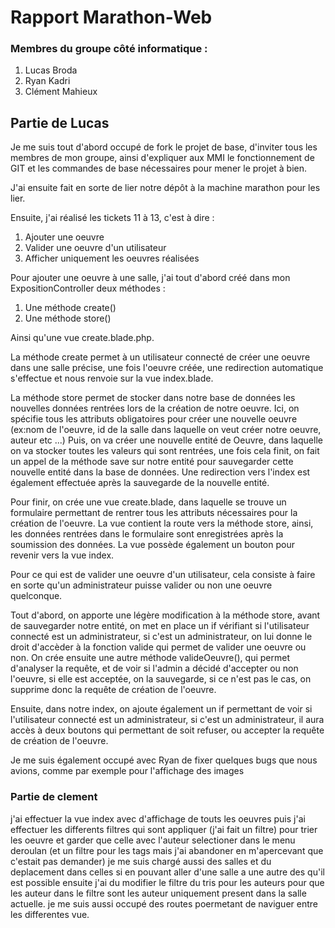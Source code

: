 # Rapport Marathon-Web


### Membres du groupe côté informatique : 
1. Lucas Broda
2. Ryan Kadri
3. Clément Mahieux


## Partie de Lucas 

Je me suis tout d'abord occupé de fork le projet de base, d'inviter tous les membres de mon groupe, ainsi d'expliquer aux MMI le fonctionnement de GIT et les commandes de base nécessaires pour mener le projet à bien.

J'ai ensuite fait en sorte de lier notre dépôt à la machine marathon pour les lier.

Ensuite, j'ai réalisé les tickets 11 à 13, c'est à dire :

1. Ajouter une oeuvre
2. Valider une oeuvre d'un utilisateur
3. Afficher uniquement les oeuvres réalisées


Pour ajouter une oeuvre à une salle, j'ai tout d'abord créé dans mon ExpositionController deux méthodes : 
1. Une méthode create()
2. Une méthode store()


Ainsi qu'une vue create.blade.php.

La méthode create permet à un utilisateur connecté de créer une oeuvre dans une salle précise, une fois l'oeuvre créée, une redirection automatique s'effectue et nous renvoie sur la vue index.blade.

La méthode store permet de stocker dans notre base de données les nouvelles données rentrées lors de la création de notre oeuvre.
Ici, on spécifie tous les attributs obligatoires pour créer une nouvelle oeuvre (ex:nom de l'oeuvre, id de la salle dans laquelle on veut créer notre oeuvre, auteur etc ...)
Puis, on va créer une nouvelle entité de Oeuvre, dans laquelle on va stocker toutes les valeurs qui sont rentrées, une fois cela finit, on fait un appel de la méthode save sur notre entité pour sauvegarder cette nouvelle entité dans la base de données.
Une redirection vers l'index est également effectuée après la sauvegarde de la nouvelle entité.


Pour finir, on crée une vue create.blade, dans laquelle se trouve un formulaire permettant de rentrer tous les attributs nécessaires pour la création de l'oeuvre.
La vue contient la route vers la méthode store, ainsi, les données rentrées dans le formulaire sont enregistrées après la soumission des données.
La vue possède également un bouton pour revenir vers la vue index.


Pour ce qui est de valider une oeuvre d'un utilisateur, cela consiste à faire en sorte qu'un administrateur puisse valider ou non une oeuvre quelconque.

Tout d'abord, on apporte une légère modification à la méthode store, avant de sauvegarder notre entité, on met en place un if vérifiant si l'utilisateur connecté est un administrateur, si c'est un administrateur, on lui donne le droit d'accèder à la fonction valide qui permet de valider une oeuvre ou non.
On crée ensuite une autre méthode valideOeuvre(), qui permet d'analyser la requête, et de voir si l'admin a décidé d'accepter ou non l'oeuvre, si elle est acceptée, on la sauvegarde, si ce n'est pas le cas, on supprime donc la requête de création de l'oeuvre.

Ensuite, dans notre index, on ajoute également un if permettant de voir si l'utilisateur connecté est un administrateur, si c'est un administrateur, il aura accès à deux boutons qui permettant de soit refuser, ou accepter la requête de création de l'oeuvre.

Je me suis également occupé avec Ryan de fixer quelques bugs que nous avions, comme par exemple pour l'affichage des images
### Partie de clement
j'ai effectuer la vue index avec d'affichage de touts les oeuvres puis j'ai effectuer les differents filtres qui sont appliquer
(j'ai fait un filtre) pour trier les oeuvre et garder que celle avec l'auteur selectioner dans le menu deroulan
(et un filtre pour les tags mais j'ai abandoner en m'apercevant que c'estait pas demander)
je me suis chargé aussi des salles et du deplacement dans celles si en pouvant aller d'une salle a une autre des qu'il est possible
ensuite j'ai du modifier le filtre du tris pour les auteurs pour que les auteur dans le filtre sont les auteur uniquement present dans
la salle actuelle.
je me suis aussi occupé des routes poermetant de naviguer entre les differentes vue.

